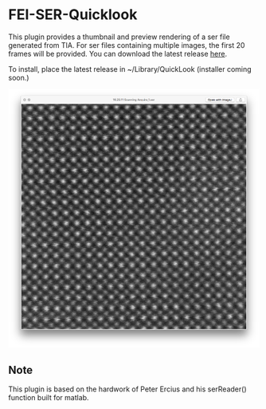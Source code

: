 # FEI-SER-Quicklook

This plugin provides a thumbnail and preview rendering of a ser file generated from TIA.  For ser files containing multiple images, the first 20 frames will be provided. You can download the latest release [here](Releases/FEISerQuicklook_41.zip?raw=true). 

To install, place the latest release in ~/Library/QuickLook (installer coming soon.)

![Example QuickLook image](Screenshots/image_example.png?raw=true)


## Note

This plugin is based on the hardwork of Peter Ercius and his serReader() function built for matlab.
